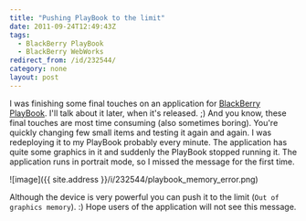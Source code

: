 ```yaml
---
title: "Pushing PlayBook to the limit"
date: 2011-09-24T12:49:43Z
tags:
  - BlackBerry PlayBook
  - BlackBerry WebWorks
redirect_from: /id/232544/
category: none
layout: post
---
```

I was finishing some final touches on an application for [BlackBerry PlayBook][1]. I'll talk about it later, when it's released. ;) And you know, these final touches are most time consuming (also sometimes boring). You're quickly changing few small items and testing it again and again. I was redeploying it to my PlayBook probably every minute. The application has quite some graphics in it and suddenly the PlayBook stopped running it. The application runs in portrait mode, so I missed the message for the first time.

![image]({{ site.address }}/i/232544/playbook_memory_error.png)

Although the device is very powerful you can push it to the limit (`Out of graphics memory`). :) Hope users of the application will not see this message.

[1]: http://us.blackberry.com/playbook-tablet/